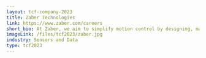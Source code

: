 ```yaml
---
layout: tcf-company-2023
title: Zaber Technologies
link: https://www.zaber.com/careers
short_bio: At Zaber, we aim to simplify motion control by designing, manufacturing, and selling precision motion control equipment that is affordable, integrated and easy to use. Our devices are used in many different applications and markets, such as photonics and optics, life sciences, microscopy, and industrial automation.
imageLink: /files/tcf2023/zaber.jpg
industry: Sensors and Data
type: tcf2023
---
```

